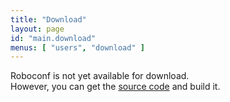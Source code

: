 ```yaml
---
title: "Download"
layout: page
id: "main.download"
menus: [ "users", "download" ]
---
```


Roboconf is not yet available for download.  
However, you can get the [source code](sources.html) and build it.
